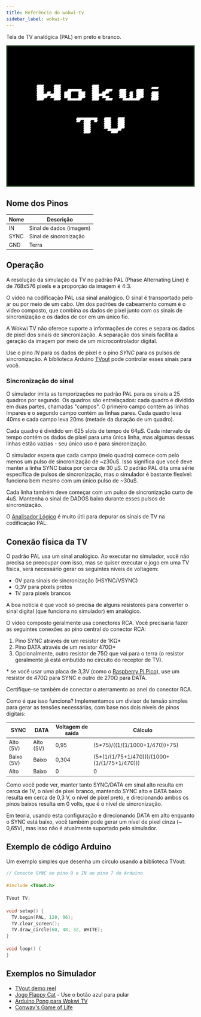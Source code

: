 ```yaml
---
title: Referência do wokwi-tv
sidebar_label: wokwi-tv
---
```


Tela de TV analógica (PAL) em preto e branco.

![Wokwi TV](wokwi-tv.svg)

## Nome dos Pinos

| Nome | Descrição               |
| ---- | ----------------------- |
| IN   | Sinal de dados (imagem) |
| SYNC | Sinal de sincronização  |
| GND  | Terra                   |

## Operação

A resolução da simulação da TV no padrão PAL (Phase Alternating Line) é de 768x576 pixels e a proporção da imagem é 4:3.

O vídeo na codificação PAL usa sinal analógico. O sinal é transportado pelo ar ou por meio de um cabo. Um dos padrões de cabeamento comum é o vídeo composto, que combina os dados de pixel junto com os sinais de sincronização e os dados de cor em um único fio.

A Wokwi TV não oferece suporte a informações de cores e separa os dados de pixel dos sinais de sincronização. A separação dos sinais facilita a geração da imagem por meio de um microcontrolador digital.

Use o pino _IN_ para os dados de pixel e o pino _SYNC_ para os pulsos de sincronização. A biblioteca Arduino [TVout](https://github.com/pkendall64/arduino-tvout) pode controlar esses sinais para você.

### Sincronização do sinal

O simulador imita as temporizações no padrão PAL para os sinais a 25 quadros por segundo. Os quadros são entrelaçados: cada quadro é dividido em duas partes, chamadas "campos". O primeiro campo contém as linhas ímpares e o segundo campo contém as linhas pares. Cada quadro leva 40ms e cada campo leva 20ms (metade da duração de um quadro).

Cada quadro é dividido em 625 slots de tempo de 64µS. Cada intervalo de tempo contém os dados de pixel para uma única linha, mas algumas dessas linhas estão vazias - seu único uso é para sincronização.

O simulador espera que cada campo (meio quadro) comece com pelo menos um pulso de sincronização de ~z30uS. Isso significa que você deve manter a linha SYNC baixa por cerca de 30 µS. O padrão PAL dita uma série específica de pulsos de sincronização,
mas o simulador é bastante flexível: funciona bem mesmo com um único pulso de ~30uS.

Cada linha também deve começar com um pulso de sincronização curto de 4uS. Mantenha o sinal de DADOS baixo durante esses pulsos de sincronização.

O [Analisador Lógico](../guides/logic-analyzer) é muito útil para depurar os sinais de TV na codificação PAL.

## Conexão física da TV

O padrão PAL usa um sinal analógico. Ao executar no simulador, você não precisa se preocupar com isso, mas se quiser executar o jogo em uma TV física, será necessário gerar os seguintes níveis de voltagem:

- 0V para sinais de sincronização (HSYNC/VSYNC)
- 0,3V para pixels pretos
- 1V para pixels brancos

A boa notícia é que você só precisa de alguns resistores para converter o sinal digital (que funciona no simulador) em analógico.

O vídeo composto geralmente usa conectores RCA. Você precisaria fazer as seguintes conexões ao pino central do conector RCA:

1. Pino SYNC através de um resistor de 1KΩ\*
2. Pino DATA através de um resistor 470Ω\*
3. Opcionalmente, outro resistor de 75Ω que vai para o terra (o resistor geralmente já está embutido no circuito do receptor de TV).

\* se você usar uma placa de 3,3V (como o [Raspberry Pi Pico](wokwi-pi-pico)), use um resistor de 470Ω para SYNC e outro de 270Ω para DATA.

Certifique-se também de conectar o aterramento ao anel do conector RCA.

Como é que isso funciona? Implementamos um divisor de tensão simples para gerar as tensões necessárias, com base nos dois níveis de pinos digitais:

| SYNC       | DATA      | Voltagem de saída | Cálculo                                       |
| ---------- | --------- | ----------------- | --------------------------------------------- |
| Alto (5V)  | Alto (5V) | 0,95              | (5\*75)/((1/(1/1000+1/470))+75)               |
| Baixo (5V) | Baixo     | 0,304             | (5\*(1/(1/75+1/470)))/(1000+(1/(1/75+1/470))) |
| Alto       | Baixo     | 0                 | 0                                             |

Como você pode ver, manter tanto SYNC/DATA em sinal alto resulta em cerca de 1V, o nível de pixel branco, mantendo SYNC alto e DATA baixo resulta em cerca de 0,3 V, o nível de pixel preto, e direcionando ambos os pinos baixos resulta em 0 volts, que é o nível de sincronização.

Em teoria, usando esta configuração e direcionando DATA em alto enquanto o SYNC está baixo, você também pode gerar um nível de pixel cinza (~ 0,65V), mas isso não é atualmente suportado pelo simulador.

## Exemplo de código Arduino

Um exemplo simples que desenha um círculo usando a biblioteca TVout:

```cpp
// Conecte SYNC ao pino 9 e IN ao pino 7 do Arduino

#include <TVout.h>

TVout TV;

void setup() {
  TV.begin(PAL, 120, 96);
  TV.clear_screen();
  TV.draw_circle(60, 48, 32, WHITE);
}

void loop() {
}
```

## Exemplos no Simulador

- [TVout demo reel](https://wokwi.com/arduino/projects/301776607665717769)
- [Jogo Flappy Cat](https://wokwi.com/arduino/projects/286182458416693768) - Use o botão azul para pular
- [Arduino Pong para Wokwi TV](https://wokwi.com/arduino/projects/290059909639176713)
- [Conway's Game of Life](https://wokwi.com/arduino/projects/299605461742649864)
